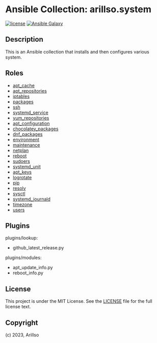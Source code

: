# Ansible Collection: arillso.system

[![license](https://img.shields.io/github/license/mashape/apistatus.svg?style=popout-square)](licence) [![Ansible Galaxy](http://img.shields.io/badge/ansible--galaxy-arillso.system-blue.svg?style=popout-square)](https://galaxy.ansible.com/arillso/system)

## Description

This is an Ansible collection that installs and then configures various system.

## Roles

- [apt_cache](https://galaxy.ansible.com/ui/repo/published/arillso/system/content/role/apt_cache)
- [apt_repositories](https://galaxy.ansible.com/ui/repo/published/arillso/system/content/role/apt_repositories)
- [iptables](https://galaxy.ansible.com/ui/repo/published/arillso/system/content/role/iptables)
- [packages](https://galaxy.ansible.com/ui/repo/published/arillso/system/content/role/packages)
- [ssh](https://galaxy.ansible.com/ui/repo/published/arillso/system/content/role/ssh)
- [systemd_service](https://galaxy.ansible.com/ui/repo/published/arillso/system/content/role/systemd_service)
- [yum_repositories](https://galaxy.ansible.com/ui/repo/published/arillso/system/content/role/yum_repositories)
- [apt_configuration](https://galaxy.ansible.com/ui/repo/published/arillso/system/content/role/apt_configuration)
- [chocolatey_packages](https://galaxy.ansible.com/ui/repo/published/arillso/system/content/role/chocolatey_packages)
- [dnf_packages](https://galaxy.ansible.com/ui/repo/published/arillso/system/content/role/dnf_packages)
- [environment](https://galaxy.ansible.com/ui/repo/published/arillso/system/content/role/environment)
- [maintenance](https://galaxy.ansible.com/ui/repo/published/arillso/system/content/role/maintenance)
- [netplan](https://galaxy.ansible.com/ui/repo/published/arillso/system/content/role/netplan)
- [reboot](https://galaxy.ansible.com/ui/repo/published/arillso/system/content/role/reboot)
- [sudoers](https://galaxy.ansible.com/ui/repo/published/arillso/system/content/role/sudoers)
- [systemd_unit](https://galaxy.ansible.com/ui/repo/published/arillso/system/content/role/systemd_unit)
- [apt_keys](https://galaxy.ansible.com/ui/repo/published/arillso/system/content/role/apt_keys)
- [logrotate](https://galaxy.ansible.com/ui/repo/published/arillso/system/content/role/logrotate)
- [pip](https://galaxy.ansible.com/ui/repo/published/arillso/system/content/role/pip)
- [resolv](https://galaxy.ansible.com/ui/repo/published/arillso/system/content/role/resolv)
- [sysctl](https://galaxy.ansible.com/ui/repo/published/arillso/system/content/role/sysctl)
- [systemd_journald](https://galaxy.ansible.com/ui/repo/published/arillso/system/content/role/systemd_journald)
- [timezone](https://galaxy.ansible.com/ui/repo/published/arillso/system/content/role/timezone)
- [users](https://galaxy.ansible.com/ui/repo/published/arillso/system/content/role/users)

## Plugins

plugins/lookup:

- github_latest_release.py

plugins/modules:

- apt_update_info.py
- reboot_info.py

## License

<!-- markdownlint-disable -->

This project is under the MIT License. See the [LICENSE](licence) file for the full license text.

<!-- markdownlint-enable -->

## Copyright

(c) 2023, Arillso

